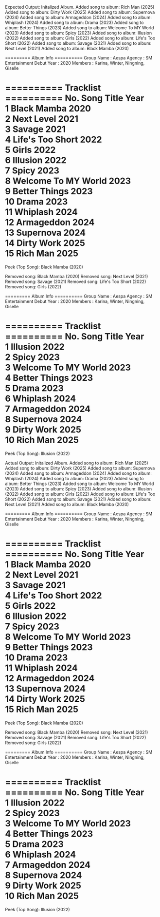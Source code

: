 Expected Output:
Initalized Album.
Added song to album: Rich Man (2025)
Added song to album: Dirty Work (2025)
Added song to album: Supernova (2024)
Added song to album: Armageddon (2024)
Added song to album: Whiplash (2024)
Added song to album: Drama (2023)
Added song to album: Better Things (2023)
Added song to album: Welcome To MY World (2023)
Added song to album: Spicy (2023)
Added song to album: Illusion (2022)
Added song to album: Girls (2022)
Added song to album: Life's Too Short (2022)
Added song to album: Savage (2021)
Added song to album: Next Level (2021)
Added song to album: Black Mamba (2020)

========= Album Info ==========
Group Name   : Aespa
Agency       : SM Entertainment
Debut Year   : 2020
Members      : Karina, Winter, Ningning, Giselle

========== Tracklist ==========
No.   Song Title           Year      
1     Black Mamba          2020      
2     Next Level           2021      
3     Savage               2021      
4     Life's Too Short     2022      
5     Girls                2022      
6     Illusion             2022      
7     Spicy                2023      
8     Welcome To MY World  2023      
9     Better Things        2023      
10    Drama                2023      
11    Whiplash             2024      
12    Armageddon           2024      
13    Supernova            2024      
14    Dirty Work           2025      
15    Rich Man             2025      
===============================

Peek (Top Song): Black Mamba (2020)

Removed song: Black Mamba (2020)
Removed song: Next Level (2021)
Removed song: Savage (2021)
Removed song: Life's Too Short (2022)
Removed song: Girls (2022)

========= Album Info ==========
Group Name   : Aespa
Agency       : SM Entertainment
Debut Year   : 2020
Members      : Karina, Winter, Ningning, Giselle

========== Tracklist ==========
No.   Song Title           Year      
1     Illusion             2022      
2     Spicy                2023      
3     Welcome To MY World  2023      
4     Better Things        2023      
5     Drama                2023      
6     Whiplash             2024      
7     Armageddon           2024      
8     Supernova            2024      
9     Dirty Work           2025      
10    Rich Man             2025      
===============================

Peek (Top Song): Illusion (2022)

Actual Output:
Initalized Album.
Added song to album: Rich Man (2025)
Added song to album: Dirty Work (2025)
Added song to album: Supernova (2024)
Added song to album: Armageddon (2024)
Added song to album: Whiplash (2024)
Added song to album: Drama (2023)
Added song to album: Better Things (2023)
Added song to album: Welcome To MY World (2023)
Added song to album: Spicy (2023)
Added song to album: Illusion (2022)
Added song to album: Girls (2022)
Added song to album: Life's Too Short (2022)
Added song to album: Savage (2021)
Added song to album: Next Level (2021)
Added song to album: Black Mamba (2020)

========= Album Info ==========
Group Name   : Aespa
Agency       : SM Entertainment
Debut Year   : 2020
Members      : Karina, Winter, Ningning, Giselle

========== Tracklist ==========
No.   Song Title           Year      
1     Black Mamba          2020      
2     Next Level           2021      
3     Savage               2021      
4     Life's Too Short     2022      
5     Girls                2022      
6     Illusion             2022      
7     Spicy                2023      
8     Welcome To MY World  2023      
9     Better Things        2023      
10    Drama                2023      
11    Whiplash             2024      
12    Armageddon           2024      
13    Supernova            2024      
14    Dirty Work           2025      
15    Rich Man             2025      
===============================

Peek (Top Song): Black Mamba (2020)

Removed song: Black Mamba (2020)
Removed song: Next Level (2021)
Removed song: Savage (2021)
Removed song: Life's Too Short (2022)
Removed song: Girls (2022)

========= Album Info ==========
Group Name   : Aespa
Agency       : SM Entertainment
Debut Year   : 2020
Members      : Karina, Winter, Ningning, Giselle

========== Tracklist ==========
No.   Song Title           Year      
1     Illusion             2022      
2     Spicy                2023      
3     Welcome To MY World  2023      
4     Better Things        2023      
5     Drama                2023      
6     Whiplash             2024      
7     Armageddon           2024      
8     Supernova            2024      
9     Dirty Work           2025      
10    Rich Man             2025      
===============================

Peek (Top Song): Illusion (2022)